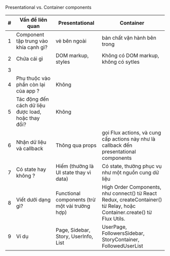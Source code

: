 Presentational vs. Container components

| # | Vấn đề  liên quan     |   Presentational      |   Container   |
|---|---            |---                    |---            |
| 1 | Component tập trung vào khía cạnh gì? | vẻ bên ngoài   | bản chất vận hành bên trong | 
| 2 | Chứa cái gì   | DOM markup, styles | Không có DOM markup, không có sytles
| 3 | 
| 4 | Phụ thuộc vào phần còn lại của app ? | Không
| 5 | Tác động đến cách dữ liệu được load, hoặc thay đổi? | Không | 
| 6 | Nhận dữ liệu và callback  | Thông qua props | gọi Flux actions, và cung cấp actions này như là callback đến presentational components
| 7 | Có state hay không ? | Hiếm (thường là UI state thay vì data) | Có state, thường phục vụ như một nguồn cung dữ liệu 
| 8 | Viết dưới dạng gì?  | Functional components (trừ một vài trường hợp) | High Order Components, như connect() từ React Redux, createContainer() từ Relay, hoặc Container.create() từ Flux Utils. 
| 9 | Ví dụ   | Page, Sidebar, Story, UserInfo, List | UserPage, FollowersSidebar, StoryContainer, FollowedUserList